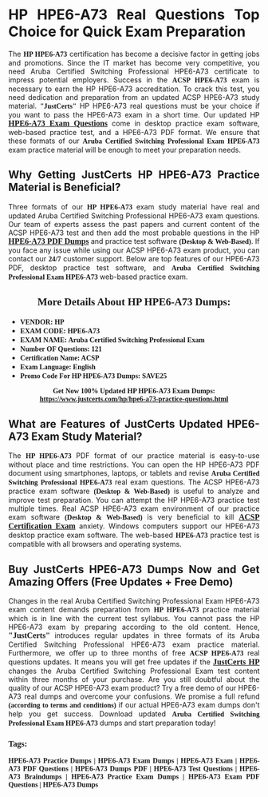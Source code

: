 <h1 style="text-align: justify;"><strong>HP HPE6-A73 Real Questions Top Choice for Quick Exam Preparation</strong></h1>

<p style="text-align: justify;">The <span style="font-family:Georgia,serif;"><strong>HP HPE6-A73</strong></span> certification has become a decisive factor in getting jobs and promotions. Since the IT market has become very competitive, you need Aruba Certified Switching Professional HPE6-A73 certificate to impress potential employers. Success in the <span style="font-family:Georgia,serif;"><strong>ACSP HPE6-A73</strong></span> exam is necessary to earn the HP HPE6-A73 accreditation. To crack this test, you need dedication and preparation from an updated ACSP HPE6-A73 study material. <span style="font-size:14px;"><span style="font-family:Georgia,serif;"><strong>"JustCerts"</strong></span></span> HP HPE6-A73 real questions must be your choice if you want to pass the HPE6-A73 exam in a short time. Our updated HP <a href="https://www.justcerts.com/hp/hpe6-a73-practice-questions.html"><span style="font-size:16px;"><span style="font-family:Georgia,serif;"><strong>HPE6-A73 Exam Questions</strong></span></span></a> come in desktop practice exam software, web-based practice test, and a HPE6-A73 PDF format. We ensure that these formats of our <span style="font-family:Georgia,serif;"><strong>Aruba Certified Switching Professional Exam HPE6-A73</strong></span> exam practice material will be enough to meet your preparation needs.</p>

<h2 style="text-align: justify;"><strong>Why Getting JustCerts HP HPE6-A73 Practice Material is Beneficial?</strong></h2>

<p style="text-align: justify;">Three formats of our <span style="font-family:Georgia,serif;"><strong>HP HPE6-A73</strong></span> exam study material have real and updated Aruba Certified Switching Professional HPE6-A73 exam questions. Our team of experts assess the past papers and current content of the ACSP HPE6-A73 test and then add the most probable questions in the HP <a href="https://www.justcerts.com/hp/hpe6-a73-practice-questions.html"><span style="font-size:16px;"><span style="font-family:Georgia,serif;"><strong>HPE6-A73 PDF Dumps</strong></span></span></a> and practice test software <span style="font-family:Georgia,serif;"><strong>(Desktop & Web-Based)</strong></span>. If you face any issue while using our ACSP HPE6-A73 exam product, you can contact our <span style="font-family:Georgia,serif;"><strong>24/7</strong></span> customer support. Below are top features of our HPE6-A73 PDF, desktop practice test software, and <span style="font-family:Georgia,serif;"><strong>Aruba Certified Switching Professional Exam HPE6-A73</strong></span> web-based practice exam.</p>

<h2 style="text-align: center;"><strong><span style="font-family:Georgia,serif;">More Details About HP HPE6-A73 Dumps:</span></strong></h2>

<ul>
	<li style="text-align: justify;"><span style="font-size:14px;"><span style="font-family:Georgia,serif;"><strong>VENDOR: HP</strong></span></span></li>
	<li style="text-align: justify;"><span style="font-size:14px;"><span style="font-family:Georgia,serif;"><strong>EXAM CODE: HPE6-A73</strong></span></span></li>
	<li style="text-align: justify;"><span style="font-size:14px;"><span style="font-family:Georgia,serif;"><strong>EXAM NAME: Aruba Certified Switching Professional Exam</strong></span></span></li>
	<li style="text-align: justify;"><span style="font-size:14px;"><span style="font-family:Georgia,serif;"><strong>Number OF Questions: 121</strong></span></span></li>
	<li style="text-align: justify;"><span style="font-size:14px;"><span style="font-family:Georgia,serif;"><strong>Certification Name: ACSP</strong></span></span></li>
	<li style="text-align: justify;"><span style="font-size:14px;"><span style="font-family:Georgia,serif;"><strong>Exam Language: English</strong></span></span></li>
	<li style="text-align: justify;"><span style="font-size:14px;"><span style="font-family:Georgia,serif;"><strong>Promo Code For HP HPE6-A73 Dumps: SAVE25</strong></span></span></li>
</ul>

<p style="text-align: center;"><strong><span style="font-family:Georgia,serif;"><span style="font-size:14px;">Get Now 100% Updated HP HPE6-A73 Exam Dumps:</span> <a href="https://www.justcerts.com/hp/hpe6-a73-practice-questions.html">https://www.justcerts.com/hp/hpe6-a73-practice-questions.html</a></span></strong></p>

<h2 style="text-align: justify;"><strong>What are Features of JustCerts Updated HPE6-A73 Exam Study Material?</strong></h2>

<p style="text-align: justify;">The <span style="font-family:Georgia,serif;"><strong>HP HPE6-A73</strong></span> PDF format of our practice material is easy-to-use without place and time restrictions. You can open the HP HPE6-A73 PDF document using smartphones, laptops, or tablets and revise <span style="font-family:Georgia,serif;"><strong>Aruba Certified Switching Professional HPE6-A73</strong></span> real exam questions. The ACSP HPE6-A73 practice exam software <span style="font-family:Georgia,serif;"><strong>(Desktop & Web-Based)</strong></span> is useful to analyze and improve test preparation. You can attempt the HP HPE6-A73 practice test multiple times. Real ACSP HPE6-A73 exam environment of our practice exam software <span style="font-family:Georgia,serif;"><strong>(Desktop & Web-Based)</strong></span> is very beneficial to kill <a href="https://www.justcerts.com/hp/aruba-certified-switching-professional-acsp-certification-exams.html"><span style="font-size:16px;"><span style="font-family:Georgia,serif;"><strong>ACSP Certification Exam</strong></span></span></a> anxiety. Windows computers support our HPE6-A73 desktop practice exam software. The web-based <span style="font-family:Georgia,serif;"><strong>HPE6-A73 </strong></span> practice test is compatible with all browsers and operating systems.</p>

<h2 style="text-align: justify;"><strong>Buy JustCerts HPE6-A73 Dumps Now and Get Amazing Offers (Free Updates + Free Demo)</strong></h2>

<p style="text-align: justify;">Changes in the real Aruba Certified Switching Professional Exam HPE6-A73 exam content demands preparation from <span style="font-family:Georgia,serif;"><strong>HP HPE6-A73</strong></span> practice material which is in line with the current test syllabus. You cannot pass the HP HPE6-A73 exam by preparing according to the old content. Hence, <span style="font-size:16px;"><span style="font-family:Georgia,serif;"><strong>"JustCerts"</strong></span></span> introduces regular updates in three formats of its Aruba Certified Switching Professional HPE6-A73 exam practice material. Furthermore, we offer up to three months of free <span style="font-family:Georgia,serif;"><strong>ACSP HPE6-A73 </strong></span>real questions updates. It means you will get free updates if the <a href="https://www.justcerts.com/hp-certification-exams.html"><span style="font-size:16px;"><span style="font-family:Georgia,serif;"><strong>JustCerts HP</strong></span></span></a> changes the Aruba Certified Switching Professional Exam test content within three months of your purchase. Are you still doubtful about the quality of our ACSP HPE6-A73 exam product? Try a free demo of our HPE6-A73 real dumps and overcome your confusions. We promise a full refund <span style="font-family:Georgia,serif;"><strong>(according to terms and conditions)</strong></span> if our actual HPE6-A73 exam dumps don't help you get success. Download updated <span style="font-family:Georgia,serif;"><strong>Aruba Certified Switching Professional Exam HPE6-A73</strong></span> dumps and start preparation today!</p>

<h3 style="text-align: justify;"><span style="font-family:Georgia,serif;"><strong>Tags:</strong></span></h3>

<p style="text-align: justify;"><span style="font-family:Georgia,serif;"><strong>HPE6-A73 Practice Dumps | HPE6-A73 Exam Dumps | HPE6-A73 Exam | HPE6-A73 PDF Questions | HPE6-A73 Dumps PDF | HPE6-A73 Test Questions | HPE6-A73 Braindumps | HPE6-A73 Practice Exam Dumps | HPE6-A73 Exam PDF Questions | HPE6-A73 Dumps</strong></span></p>
